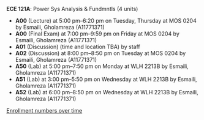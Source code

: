**ECE 121A**: Power Sys Analysis & Fundmntls (4 units)

- **A00** (Lecture) at 5:00 pm–6:20 pm on Tuesday, Thursday at MOS 0204 by Esmaili, Gholamreza (A11771371)
- **A00** (Final Exam) at 7:00 pm–9:59 pm on Friday at MOS 0204 by Esmaili, Gholamreza (A11771371)
- **A01** (Discussion) (time and location TBA) by staff
- **A02** (Discussion) at 8:00 pm–8:50 pm on Tuesday at MOS 0204 by Esmaili, Gholamreza (A11771371)
- **A50** (Lab) at 5:00 pm–7:50 pm on Monday at WLH 2213B by Esmaili, Gholamreza (A11771371)
- **A51** (Lab) at 3:00 pm–5:50 pm on Wednesday at WLH 2213B by Esmaili, Gholamreza (A11771371)
- **A52** (Lab) at 6:00 pm–8:50 pm on Wednesday at WLH 2213B by Esmaili, Gholamreza (A11771371)

[Enrollment numbers over time](./ECE121A.tsv)
